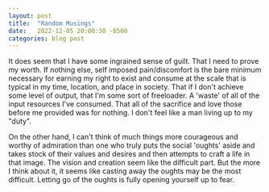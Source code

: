 ```yaml
---
layout: post
title:  "Random Musings"
date:   2022-12-05 20:00:30 -0500
categories: blog post
---
```

It does seem that I have some ingrained sense of guilt. That I need to prove my worth.  If nothing else, self imposed pain/discomfort is the bare minimum necessary for earning my right to exist and consume at the scale that is typical in my time, location, and place in society.  That if I don't achieve some level of output, that I'm some sort of freeloader.  A 'waste' of all of the input resources I've consumed.  That all of the sacrifice and love those before me  provided was for nothing. I don't feel like a man living up to my "duty".

On the other hand, I can't think of much things more courageous and worthy of admiration than one who truly puts the social 'oughts' aside and takes stock of their values and desires and then attempts to craft a life in that image.  The vision and creation seem like the difficult part.  But the more I think about it, it seems like casting away the oughts may be the most difficult.  Letting go of the oughts is fully opening yourself up to fear. 
